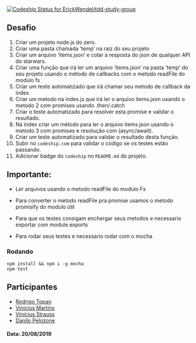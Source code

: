 [ ![Codeship Status for ErickWendel/tdd-study-group](https://app.codeship.com/projects/f134bba0-86d2-0136-d478-3e27c1ec70f0/status?branch=master)](https://app.codeship.com/projects/302557)

## Desafio

1. Criar um projeto node.js do zero.
2. Criar uma pasta chamada ‘temp’ na raiz do seu projeto
3. Criar um arquivo ‘items.json’ e colar a resposta do json de qualquer API do starwars.
3. Criar uma função que irá ler um arquivo ‘items.json’ na pasta ‘temp’ do seu projeto usando o método de callbacks com o metodo readFile do modulo fs
4. Criar um teste automatizado que irá chamar seu metodo de callback da index
5. Criar um metodo na index.js que irá ler o arquivo items.json usando o metodo 2 com promises usando .then/.catch 
6. Criar o teste automatizado para resolver esta promise e validar o resultado.
7. Na index criar um método para ler o arquivo items.json usando o metodo 3 com promises e resolução com (async/await).
8. Criar um teste automatizado para validar o resultado desta função.
9. Subir no `codeship.com` para validar o código se os testes estão passando.
10. Adicionar badge do `codeship` no `README.md` do projeto.

## Importante:

- Ler arquivos usando o metodo readFile do modulo Fs

- Para converter o metodo readFile pra promise usamos o metodo promisify do modulo útil 

- Para que os testes consigam enchergar seus metodos e necessario exportar com module.exports 

- Para rodar seus testes e necessario rodar com o mocha

### Rodando

```
npm install && npm i -g mocha
npm test
```

## Participantes
 - [Rodrigo Topan](https://github.com/rodrigotopan)
 - [Vinicius Martins](https://github.com/viniciusmartinss)
 - [Vinicius Strauss](https://github.com/vinistrauss)
 - [Danilo Pelozone](https://github.com/daniloplima)

 #### Data: 20/08/2019


